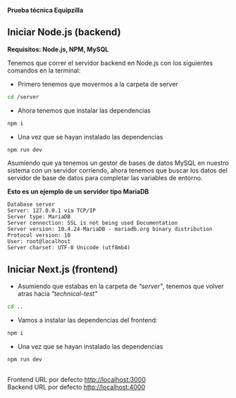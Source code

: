 <b>Prueba técnica Equipzilla</b>

## Iniciar Node.js (backend)

**Requisitos: Node.js, NPM, MySQL**

Tenemos que correr el servidor backend en Node.js con los siguientes comandos en la terminal:

* Primero tenemos que movermos a la carpeta de server

```bash
cd /server
```

* Ahora tenemos que instalar las dependencias

```bash
npm i
```

* Una vez que se hayan instalado las dependencias

```bash
npm run dev
```

Asumiendo que ya tenemos un gestor de bases de datos MySQL en nuestro sistema con un servidor corriendo, ahora tenemos que buscar los datos del servidor de base de datos para completar las variables de entorno.</br>

**Esto es un ejemplo de un servidor tipo MariaDB**

```
Database server
Server: 127.0.0.1 via TCP/IP
Server type: MariaDB
Server connection: SSL is not being used Documentation
Server version: 10.4.24-MariaDB - mariadb.org binary distribution
Protocol version: 10
User: root@localhost
Server charset: UTF-8 Unicode (utf8mb4)
```

##

## Iniciar Next.js (frontend)

* Asumiendo que estabas en la carpeta de *"server"*, tenemos que volver atras hacia *"technical-test"*

```bash
cd ..
```

* Vamos a instalar las dependencias del frontend:

```bash
npm i 
```

* Una vez que se hayan instalado las dependencias

```bash
npm run dev
```

##

Frontend URL por defecto [http://localhost:3000](http://localhost:3000) <br>
Backend URL por defecto [http://localhost:4000](http://localhost:4000)
